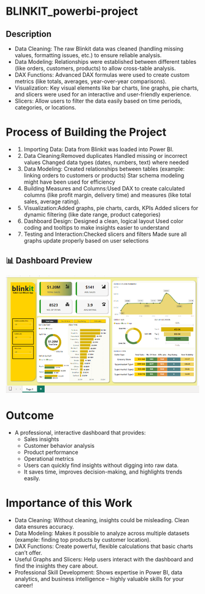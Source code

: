 # BLINKIT_powerbi-project
##  Description
- Data Cleaning: The raw Blinkit data was cleaned (handling missing values, formatting issues, etc.) to ensure reliable analysis.
- Data Modeling: Relationships were established between different tables (like orders, customers, products) to allow cross-table analysis.
- DAX Functions: Advanced DAX formulas were used to create custom metrics (like totals, averages, year-over-year comparisons).
- Visualization: Key visual elements like bar charts, line graphs, pie charts, and slicers were used for an interactive and user-friendly experience.
- Slicers: Allow users to filter the data easily based on time periods, categories, or locations.

# Process of Building the Project
- 1) Importing Data: Data from Blinkit was loaded into Power BI.
- 2) Data Cleaning:Removed duplicates Handled missing or incorrect values Changed data types (dates, numbers, text) where needed
- 3) Data Modeling: Created relationships between tables (example: linking orders to customers or products) Star schema modeling might have been used for efficiency
- 4) Building Measures and Columns:Used DAX to create calculated columns (like profit margin, delivery time) and measures (like total sales, average rating).
- 5) Visualization:Added graphs, pie charts, cards, KPIs Added slicers for dynamic filtering (like date range, product categories)
- 6) Dashboard Design: Designed a clean, logical layout Used color coding and tooltips to make insights easier to understand
- 7) Testing and Interaction:Checked slicers and filters Made sure all graphs update properly based on user selections

## 📊 Dashboard Preview

![Dashboard Screenshot](https://github.com/HARSHMEET22/BLINKIT_powerbi-project/blob/main/blinkit%20dashoard.png)

# Outcome
- A professional, interactive dashboard that provides:
  - Sales insights
  - Customer behavior analysis
  - Product performance
  - Operational metrics
  - Users can quickly find insights without digging into raw data.
  - It saves time, improves decision-making, and highlights trends easily.

#  Importance of this Work
- Data Cleaning: Without cleaning, insights could be misleading. Clean data ensures accuracy.
- Data Modeling: Makes it possible to analyze across multiple datasets (example: finding top products by customer location).
- DAX Functions: Create powerful, flexible calculations that basic charts can’t offer.
- Useful Graphs and Slicers: Help users interact with the dashboard and find the insights they care about.
- Professional Skill Development: Shows expertise in Power BI, data analytics, and business intelligence – highly valuable skills for your career!

